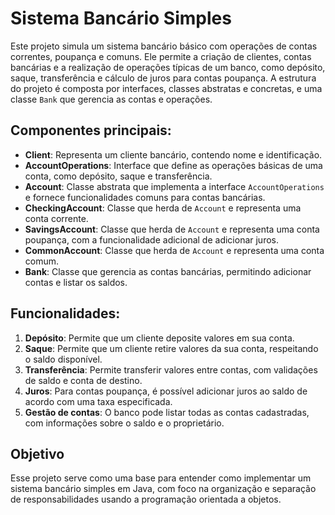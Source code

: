 # Sistema Bancário Simples

Este projeto simula um sistema bancário básico com operações de contas correntes, poupança e comuns. Ele permite a criação de clientes, contas bancárias e a realização de operações típicas de um banco, como depósito, saque, transferência e cálculo de juros para contas poupança. A estrutura do projeto é composta por interfaces, classes abstratas e concretas, e uma classe `Bank` que gerencia as contas e operações.

## Componentes principais:

- **Client**: Representa um cliente bancário, contendo nome e identificação.
- **AccountOperations**: Interface que define as operações básicas de uma conta, como depósito, saque e transferência.
- **Account**: Classe abstrata que implementa a interface `AccountOperations` e fornece funcionalidades comuns para contas bancárias.
- **CheckingAccount**: Classe que herda de `Account` e representa uma conta corrente.
- **SavingsAccount**: Classe que herda de `Account` e representa uma conta poupança, com a funcionalidade adicional de adicionar juros.
- **CommonAccount**: Classe que herda de `Account` e representa uma conta comum.
- **Bank**: Classe que gerencia as contas bancárias, permitindo adicionar contas e listar os saldos.

## Funcionalidades:

1. **Depósito**: Permite que um cliente deposite valores em sua conta.
2. **Saque**: Permite que um cliente retire valores da sua conta, respeitando o saldo disponível.
3. **Transferência**: Permite transferir valores entre contas, com validações de saldo e conta de destino.
4. **Juros**: Para contas poupança, é possível adicionar juros ao saldo de acordo com uma taxa especificada.
5. **Gestão de contas**: O banco pode listar todas as contas cadastradas, com informações sobre o saldo e o proprietário.

## Objetivo

Esse projeto serve como uma base para entender como implementar um sistema bancário simples em Java, com foco na organização e separação de responsabilidades usando a programação orientada a objetos.
